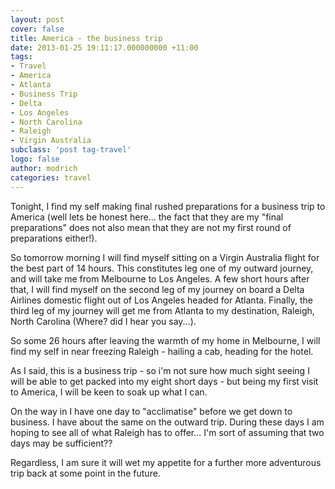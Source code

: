```yaml
---
layout: post
cover: false
title: America - the business trip
date: 2013-01-25 19:11:17.000000000 +11:00
tags: 
- Travel
- America
- Atlanta
- Business Trip
- Delta
- Los Angeles
- North Carolina
- Raleigh
- Virgin Australia
subclass: 'post tag-travel'
logo: false
author: modrich
categories: travel
---
```

Tonight, I find my self making final rushed preparations for a business trip to America (well lets be honest here... the fact that they are my "final preparations" does not also mean that they are not my first round of preparations either!).

So tomorrow morning I will find myself sitting on a Virgin Australia flight for the best part of 14 hours.  This constitutes leg one of my outward journey, and will take me from Melbourne to Los Angeles.  A few short hours after that, I will find myself on the second leg of my journey on board a Delta Airlines domestic flight out of Los Angeles headed for Atlanta.  Finally, the third leg of my journey will get me from Atlanta to my destination, Raleigh, North Carolina (Where? did I hear you say...).

So some 26 hours after leaving the warmth of my home in Melbourne, I will find my self in near freezing Raleigh - hailing a cab, heading for the hotel.

As I said, this is a business trip - so i'm not sure how much sight seeing I will be able to get packed into my eight short days - but being my first visit to America, I will be keen to soak up what I can.

On the way in I have one day to "acclimatise" before we get down to business.  I have about the same on the outward trip.  During these days I am hoping to see all of what Raleigh has to offer... I'm sort of assuming that two days may be sufficient??

Regardless, I am sure it will wet my appetite for a further more adventurous trip back at some point in the future.

